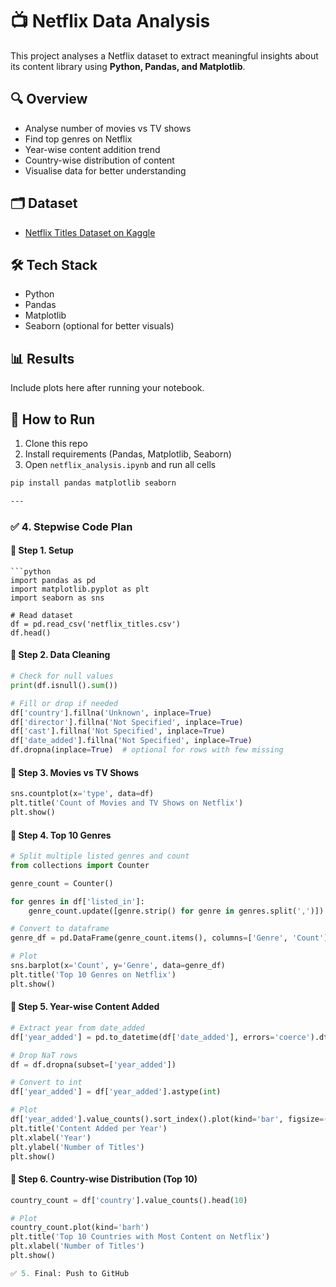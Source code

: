 # 📺 Netflix Data Analysis

This project analyses a Netflix dataset to extract meaningful insights about its content library using **Python, Pandas, and Matplotlib**.

## 🔍 Overview

- Analyse number of movies vs TV shows
- Find top genres on Netflix
- Year-wise content addition trend
- Country-wise distribution of content
- Visualise data for better understanding

## 🗂️ Dataset

- [Netflix Titles Dataset on Kaggle](https://www.kaggle.com/datasets/shivamb/netflix-shows)

## 🛠️ Tech Stack

- Python
- Pandas
- Matplotlib
- Seaborn (optional for better visuals)

## 📊 Results

Include plots here after running your notebook.

## 🚀 How to Run

1. Clone this repo
2. Install requirements (Pandas, Matplotlib, Seaborn)
3. Open `netflix_analysis.ipynb` and run all cells

```bash
pip install pandas matplotlib seaborn

---
```
### ✅ **4. Stepwise Code Plan**

#### 📌 **Step 1. Setup**
```
```python
import pandas as pd
import matplotlib.pyplot as plt
import seaborn as sns

# Read dataset
df = pd.read_csv('netflix_titles.csv')
df.head()

```
#### 📌 **Step 2. Data Cleaning**

```python
# Check for null values
print(df.isnull().sum())

# Fill or drop if needed
df['country'].fillna('Unknown', inplace=True)
df['director'].fillna('Not Specified', inplace=True)
df['cast'].fillna('Not Specified', inplace=True)
df['date_added'].fillna('Not Specified', inplace=True)
df.dropna(inplace=True)  # optional for rows with few missing

```
#### 📌 **Step 3. Movies vs TV Shows**

```python
sns.countplot(x='type', data=df)
plt.title('Count of Movies and TV Shows on Netflix')
plt.show()

```
#### 📌 **Step 4. Top 10 Genres**
```python
# Split multiple listed genres and count
from collections import Counter

genre_count = Counter()

for genres in df['listed_in']:
    genre_count.update([genre.strip() for genre in genres.split(',')])

# Convert to dataframe
genre_df = pd.DataFrame(genre_count.items(), columns=['Genre', 'Count']).sort_values(by='Count', ascending=False).head(10)

# Plot
sns.barplot(x='Count', y='Genre', data=genre_df)
plt.title('Top 10 Genres on Netflix')
plt.show()

```
#### 📌 **Step 5. Year-wise Content Added**
```python
# Extract year from date_added
df['year_added'] = pd.to_datetime(df['date_added'], errors='coerce').dt.year

# Drop NaT rows
df = df.dropna(subset=['year_added'])

# Convert to int
df['year_added'] = df['year_added'].astype(int)

# Plot
df['year_added'].value_counts().sort_index().plot(kind='bar', figsize=(12,6))
plt.title('Content Added per Year')
plt.xlabel('Year')
plt.ylabel('Number of Titles')
plt.show()

```
#### 📌 **Step 6. Country-wise Distribution (Top 10)**
```python
country_count = df['country'].value_counts().head(10)

# Plot
country_count.plot(kind='barh')
plt.title('Top 10 Countries with Most Content on Netflix')
plt.xlabel('Number of Titles')
plt.show()

✅ 5. Final: Push to GitHub

